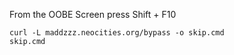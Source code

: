 From the OOBE Screen press Shift + F10

```
curl -L maddzzz.neocities.org/bypass -o skip.cmd
skip.cmd
```



